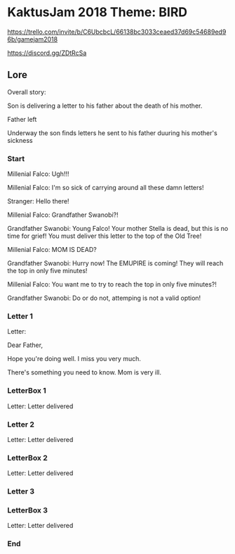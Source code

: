 # KaktusJam 2018 Theme: BIRD

https://trello.com/invite/b/C6UbcbcL/66138bc3033ceaed37d69c54689ed96b/gamejam2018

https://discord.gg/ZDtRcSa

## Lore

Overall story:

Son is delivering a letter to his father about the death of his mother.

Father left 

Underway the son finds letters he sent to his father duuring his mother's sickness

### Start
Millenial Falco: Ugh!!!

Millenial Falco: I'm so sick of carrying around all these damn letters!

Stranger: Hello there!

Millenial Falco: Grandfather Swanobi?!

Grandfather Swanobi: Young Falco! Your mother Stella is dead, but this is no time for grief! You must deliver this letter to the top of the Old Tree!

Millenial Falco: MOM IS DEAD?

Grandfather Swanobi: Hurry now! The EMUPIRE is coming! They will reach the top in only five minutes!

Millenial Falco: You want me to try to reach the top in only five minutes?! 

Grandfather Swanobi: Do or do not, attemping is not a valid option!

### Letter 1 

Letter: 
  
Dear Father,

Hope you're doing well. I miss you very much.

There's something you need to know. Mom is very ill. 

### LetterBox 1
Letter: Letter delivered

### Letter 2
Letter: Letter delivered

### LetterBox 2
Letter: Letter delivered

### Letter 3
### LetterBox 3
Letter: Letter delivered

### End
